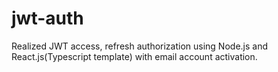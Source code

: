 # jwt-auth
Realized JWT access, refresh authorization using Node.js and React.js(Typescript template) with email account activation.
